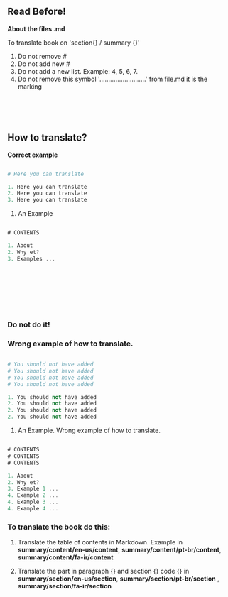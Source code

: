 ## Read Before! 

__About the files .md__

To translate book on 'section{} / summary {}'
1. Do not remove # 
2. Do not add new # 
3. Do not add a new list. Example: 4, 5, 6, 7.
4. Do not remove this symbol '..........................' from file.md it is the marking

<br>
<br>
<br>

## How to translate?

**Correct example**

```python

# Here you can translate

1. Here you can translate
2. Here you can translate
3. Here you can translate

``` 


1. An Example

```javascript

# CONTENTS

1. About
2. Why et?
3. Examples ... 

``` 

#

<br>
<br>
<br>
<br>

### Do not do it!

### Wrong example of how to translate. 

```python

# You should not have added
# You should not have added
# You should not have added
# You should not have added

1. You should not have added
2. You should not have added
2. You should not have added
2. You should not have added

``` 


1. An Example. Wrong example of how to translate.

```javascript

# CONTENTS
# CONTENTS
# CONTENTS

1. About
2. Why et?
3. Example 1 ... 
4. Example 2 ... 
4. Example 3 ... 
4. Example 4 ... 

``` 

### To translate the book do this:

 1. Translate the table of contents in Markdown. Example in **summary/content/en-us/content**, **summary/content/pt-br/content**, **summary/content/fa-ir/content**
 
 2. Translate the part in paragraph {} and section {} code {} in **summary/section/en-us/section**, **summary/section/pt-br/section** , **summary/section/fa-ir/section**

